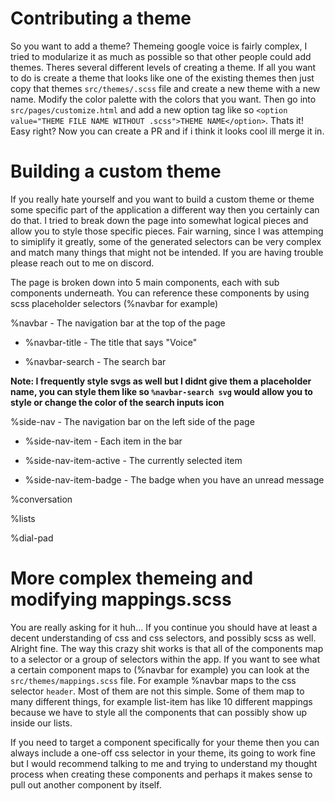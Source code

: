 # Contributing a theme
So you want to add a theme? Themeing google voice is fairly complex, I tried to modularize it as much as possible so that other people could add themes. Theres several different levels of creating a theme.
If all you want to do is create a theme that looks like one of the existing themes then just copy that themes `src/themes/.scss` file and create a new theme with a new name. Modify the color palette with the colors that you want.
 Then go into `src/pages/customize.html` and add a new option tag like so `<option value="THEME FILE NAME WITHOUT .scss">THEME NAME</option>`. Thats it! Easy right? Now you can create a PR and if i think it looks cool ill merge it in.

 # Building a custom theme
 If you really hate yourself and you want to build a custom theme or theme some specific part of the application a different way then you certainly can do that. I tried to break down the page into somewhat logical pieces and allow you to style those specific pieces.
 Fair warning, since I was attemping to simiplify it greatly, some of the generated selectors can be very complex and match many things that might not be intended. If you are having trouble please reach out to me on discord.
 
 The page is broken down into 5 main components, each with sub components underneath. You can reference these components by using scss placeholder selectors (%navbar for example)

%navbar - The navigation bar at the top of the page

- %navbar-title - The title that says "Voice"

- %navbar-search - The search bar

**Note: I frequently style svgs as well but I didnt give them a placeholder name, you can style them like so `%navbar-search svg` would allow you to style or change the color of the search inputs icon**


%side-nav - The navigation bar on the left side of the page

- %side-nav-item - Each item in the bar

- %side-nav-item-active - The currently selected item

- %side-nav-item-badge - The badge when you have an unread message

%conversation

%lists

%dial-pad

# More complex themeing and modifying mappings.scss
You are really asking for it huh... If you continue you should have at least a decent understanding of css and css selectors, and possibly scss as well.
Alright fine. The way this crazy shit works is that all of the components map to a selector or a group of selectors within the app. If you want to see what a certain component maps to (%navbar for example) you
can look at the `src/themes/mappings.scss` file. For example %navbar maps to the css selector `header`. Most of them are not this simple. Some of them map to many different things, for example list-item has like 10 different mappings
because we have to style all the components that can possibly show up inside our lists.

If you need to target a component specifically for your theme then you can always include a one-off css selector in your theme, its going to work fine but I would recommend talking to me and trying to understand my thought process when creating these components
and perhaps it makes sense to pull out another component by itself.